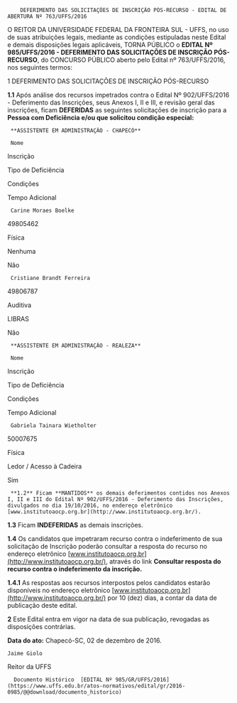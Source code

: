         DEFERIMENTO DAS SOLICITAÇÕES DE INSCRIÇÃO PÓS-RECURSO - EDITAL DE ABERTURA Nº 763/UFFS/2016  

O REITOR DA UNIVERSIDADE FEDERAL DA FRONTEIRA SUL - UFFS, no uso de suas atribuições legais, mediante as condições estipuladas neste Edital e demais disposições legais aplicáveis, TORNA PÚBLICO o **EDITAL Nº 985/UFFS/2016 - DEFERIMENTO DAS SOLICITAÇÕES DE INSCRIÇÃO PÓS-RECURSO**, do CONCURSO PÚBLICO aberto pelo Edital nº 763/UFFS/2016, nos seguintes termos:

 1 DEFERIMENTO DAS SOLICITAÇÕES DE INSCRIÇÃO PÓS-RECURSO

 **1.1** Após análise dos recursos impetrados contra o Edital Nº 902/UFFS/2016 - Deferimento das Inscrições, seus Anexos I, II e III, e revisão geral das inscrições, ficam **DEFERIDAS** as seguintes solicitações de inscrição para a **Pessoa com Deficiência e/ou que solicitou condição especial:**

     **ASSISTENTE EM ADMINISTRAÇÃO - CHAPECÓ**

     Nome

   Inscrição

   Tipo de Deficiência

   Condições

   Tempo Adicional

     Carine Moraes Boelke

   49805462

   Física

   Nenhuma

   Não

     Cristiane Brandt Ferreira

   49806787

   Auditiva

   LIBRAS

   Não

     **ASSISTENTE EM ADMINISTRAÇÃO - REALEZA**

     Nome

   Inscrição

   Tipo de Deficiência

   Condições

   Tempo Adicional

     Gabriela Tainara Wietholter

   50007675

   Física

   Ledor / Acesso à Cadeira

   Sim

     **1.2** Ficam **MANTIDOS** os demais deferimentos contidos nos Anexos I, II e III do Edital Nº 902/UFFS/2016 - Deferimento das Inscrições, divulgados no dia 19/10/2016, no endereço eletrônico [www.institutoaocp.org.br](http://www.institutoaocp.org.br/).

 **1.3** Ficam **INDEFERIDAS** as demais inscrições.

 **1.4** Os candidatos que impetraram recurso contra o indeferimento de sua solicitação de Inscrição poderão consultar a resposta do recurso no endereço eletrônico [www.institutoaocp.org.br](http://www.institutoaocp.org.br/), através do link **Consultar resposta do recurso contra o indeferimento da inscrição.**

 **1.4.1** As respostas aos recursos interpostos pelos candidatos estarão disponíveis no endereço eletrônico [www.institutoaocp.org.br](http://www.institutoaocp.org.br/) por 10 (dez) dias, a contar da data de publicação deste edital.

 **2** Este Edital entra em vigor na data de sua publicação, revogadas as disposições contrárias.

  

   **Data do ato:** Chapecó-SC, 02 de dezembro de 2016.   
 

    Jaime Giolo   
 Reitor da UFFS 

      Documento Histórico  [EDITAL Nº 985/GR/UFFS/2016](https://www.uffs.edu.br/atos-normativos/edital/gr/2016-0985/@@download/documento_historico)     
      